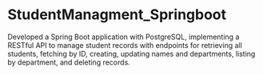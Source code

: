 # StudentManagment_Springboot
Developed a Spring Boot application with PostgreSQL, implementing a RESTful API to manage student records with endpoints for retrieving all students, fetching by ID, creating, updating names and departments, listing by department, and deleting records.
